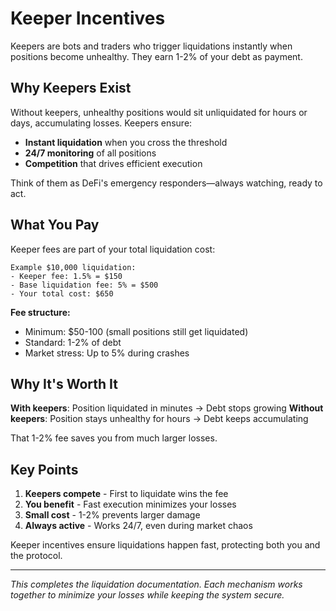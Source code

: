 # Keeper Incentives

Keepers are bots and traders who trigger liquidations instantly when positions become unhealthy. They earn 1-2% of your debt as payment.

## Why Keepers Exist

Without keepers, unhealthy positions would sit unliquidated for hours or days, accumulating losses. Keepers ensure:
- **Instant liquidation** when you cross the threshold
- **24/7 monitoring** of all positions
- **Competition** that drives efficient execution

Think of them as DeFi's emergency responders—always watching, ready to act.

## What You Pay

Keeper fees are part of your total liquidation cost:

```
Example $10,000 liquidation:
- Keeper fee: 1.5% = $150
- Base liquidation fee: 5% = $500
- Your total cost: $650
```

**Fee structure:**
- Minimum: $50-100 (small positions still get liquidated)
- Standard: 1-2% of debt
- Market stress: Up to 5% during crashes

## Why It's Worth It

**With keepers**: Position liquidated in minutes → Debt stops growing
**Without keepers**: Position stays unhealthy for hours → Debt keeps accumulating

That 1-2% fee saves you from much larger losses.

## Key Points

1. **Keepers compete** - First to liquidate wins the fee
2. **You benefit** - Fast execution minimizes your losses  
3. **Small cost** - 1-2% prevents larger damage
4. **Always active** - Works 24/7, even during market chaos

Keeper incentives ensure liquidations happen fast, protecting both you and the protocol.

---

*This completes the liquidation documentation. Each mechanism works together to minimize your losses while keeping the system secure.*